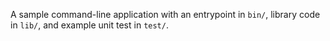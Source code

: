 <!--
SPDX-FileCopyrightText: 2024 Foundation Devices Inc.

SPDX-License-Identifier: MIT
-->

A sample command-line application with an entrypoint in `bin/`, library code
in `lib/`, and example unit test in `test/`.
